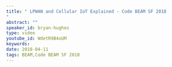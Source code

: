```yaml
---
title: " LPWAN and Cellular IoT Explained - Code BEAM SF 2018
"
abstract: ""
speaker_id: bryan-hughes
type: video
youtube_id: WdetR9B4oUM
keywords: 
date: 2018-04-11
tags: BEAM,Code BEAM SF 2018
---
```



